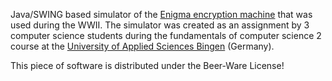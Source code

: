 Java/SWING based simulator of the [Enigma encryption machine](http://en.wikipedia.org/wiki/Enigma_machine) that was used during the WWII. The simulator was created as an assignment by 3 computer science students during the fundamentals of computer science 2 course at the [University of Applied Sciences Bingen](http://www.fh-bingen.de) (Germany).

This piece of software is distributed under the Beer-Ware License!